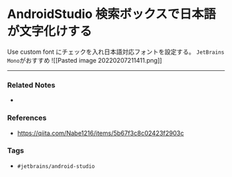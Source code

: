 # AndroidStudio 検索ボックスで日本語が文字化けする
Use custom font にチェックを入れ日本語対応フォントを設定する。
`JetBrains Mono`がおすすめ
![[Pasted image 20220207211411.png]]

---
### Related Notes
- 

### References
- https://qiita.com/Nabe1216/items/5b67f3c8c02423f2903c

### Tags
- `#jetbrains/android-studio`